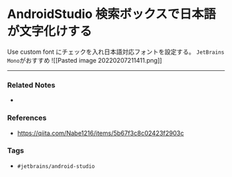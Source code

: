 # AndroidStudio 検索ボックスで日本語が文字化けする
Use custom font にチェックを入れ日本語対応フォントを設定する。
`JetBrains Mono`がおすすめ
![[Pasted image 20220207211411.png]]

---
### Related Notes
- 

### References
- https://qiita.com/Nabe1216/items/5b67f3c8c02423f2903c

### Tags
- `#jetbrains/android-studio`